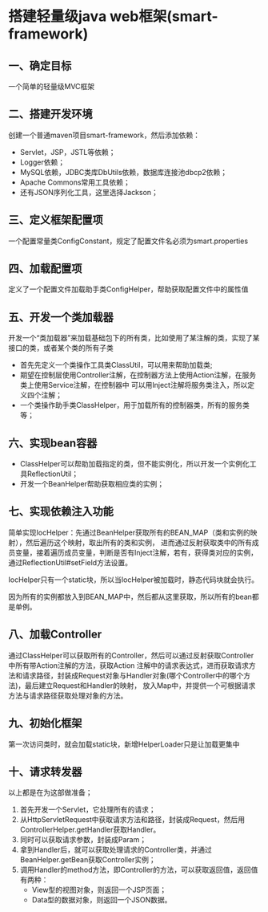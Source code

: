 # 搭建轻量级java web框架(smart-framework)

## 一、确定目标

一个简单的轻量级MVC框架

## 二、搭建开发环境

创建一个普通maven项目smart-framework，然后添加依赖：
* Servlet，JSP，JSTL等依赖；
* Logger依赖；
* MySQL依赖，JDBC类库DbUtils依赖，数据库连接池dbcp2依赖；
* Apache Commons常用工具依赖；
* 还有JSON序列化工具，这里选择Jackson；

## 三、定义框架配置项

一个配置常量类ConfigConstant，规定了配置文件名必须为smart.properties

## 四、加载配置项

定义了一个配置文件加载助手类ConfigHelper，帮助获取配置文件中的属性值

## 五、开发一个类加载器

开发一个“类加载器”来加载基础包下的所有类，比如使用了某注解的类，实现了某接口的类，或者某个类的所有子类

* 首先先定义一个类操作工具类ClassUtil，可以用来帮助加载类;
* 期望在控制层使用Controller注解，在控制器方法上使用Action注解，在服务类上使用Service注解，在控制器中
可以用Inject注解将服务类注入，所以定义四个注解；
* 一个类操作助手类ClassHelper，用于加载所有的控制器类，所有的服务类等；

## 六、实现bean容器

* ClassHelper可以帮助加载指定的类，但不能实例化，所以开发一个实例化工具ReflectionUtil；
* 开发一个BeanHelper帮助获取相应类的实例；

## 七、实现依赖注入功能

简单实现IocHelper：先通过BeanHelper获取所有的BEAN_MAP（类和实例的映射），然后遍历这个映射，取出所有的类和实例，
进而通过反射获取类中的所有成员变量，接着遍历成员变量，判断是否有Inject注解，若有，获得类对应的实例，
通过ReflectionUtil#setField方法设置。

IocHelper只有一个static块，所以当IocHelper被加载时，静态代码块就会执行。

因为所有的实例都放入到BEAN_MAP中，然后都从这里获取，所以所有的bean都是单例。

## 八、加载Controller

通过ClassHelper可以获取所有的Controller，然后可以通过反射获取Controller中所有带Action注解的方法，获取Action
注解中的请求表达式，进而获取请求方法和请求路径，封装成Request对象与Handler对象(哪个Controller中的哪个方法)，最后建立Request和Handler的映射，
放入Map中，并提供一个可根据请求方法与请求路径获取处理对象的方法。

## 九、初始化框架

第一次访问类时，就会加载static块，新增HelperLoader只是让加载更集中

## 十、请求转发器

以上都是在为这部做准备；

1. 首先开发一个Servlet，它处理所有的请求；
2. 从HttpServletRequest中获取请求方法和路径，封装成Request，然后用ControllerHelper.getHandler获取Handler。
3. 同时可以获取请求参数，封装成Param；
4. 拿到Handler后，就可以获取处理请求的Controller类，并通过BeanHelper.getBean获取Controller实例；
5. 调用Handler的method方法，即Controller的方法，可以获取返回值，返回值有两种：
    * View型的视图对象，则返回一个JSP页面；
    * Data型的数据对象，则返回一个JSON数据。








